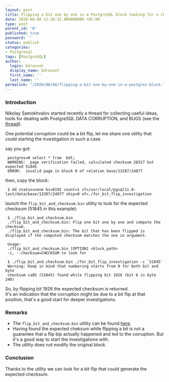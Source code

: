 ```yaml
---
layout: post
title: Flipping a bit one by one in a PostgreSQL block looking for a checksum
date: 2020-08-08 12:26:32.000000000 +01:00
type: post
parent_id: '0'
published: true
password: ''
status: publish
categories:
- Postgresql
tags: [PostgreSQL]
author:
  login: bdrouvot
  display_name: bdrouvot
  first_name: ''
  last_name: ''
permalink: "/2020/08/08/flipping-a-bit-one-by-one-in-a-postgres-block-looking-for-a-checksum/"
---
```


### Introduction

Nikolay Samokhvalov started recently a thread for collecting useful ideas, tools for dealing with PostgreSQL DATA CORRUPTION, and BUGS (see the [thread](https://twitter.com/samokhvalov/status/1289069826531422208)).

One potential corruption could be a bit flip, let me share one utility that could starting the investigation in such a case.

say you got:

     postgres=# select * from  bdt;
     WARNING:  page verification failed, calculated checksum 20317 but expected 51845
     ERROR:  invalid page in block 0 of relation base/13287/24877

then, copy the block:

     $ dd status=none bs=8192 count=1 if=/usr/local/pgsql11.8-last/data/base/13287/24877 skip=0 of=./for_bit_flip_investigation

launch the `flip_bit_and_checksum.bin` utility to look for the expected checksum (51845 in this example):

     $ ./flip_bit_and_checksum.bin
     ./flip_bit_and_checksum.bin: Flip one bit one by one and compute the checksum.
     ./flip_bit_and_checksum.bin: The bit that has been flipped is displayed if the computed checksum matches the one in argument.

     Usage:
     ./flip_bit_and_checksum.bin [OPTION] <block_path>
     -c, --checksum=CHECKSUM to look for

     $ ./flip_bit_and_checksum.bin ./for_bit_flip_investigation -c `51845`
     Warning: Keep in mind that numbering starts from 0 for both bit and byte
     checksum ca85 (51845) found while flipping bit 1926 (bit 6 in byte 240)

So, by flipping bit 1926 the expected checksum is returned.  
It's an indication that the corruption might be due to a bit flip at that position, that's a good start for deeper investigations.

### Remarks

-   The `flip_bit_and_checksum.bin` utility can be found [here](https://github.com/bdrouvot/pg_toolkit/blob/master/c/flip_bit_and_checksum.c).
-   Having found the expected cheksum while flipping a bit is not a guarantee that a flip bip actually happened and led to the corruption. But it's a good way to start the investigations with.
-   The utility does not modify the original block.

### Conclusion

Thanks to the utility we can look for a bit flip that could generate the expected checksum.
